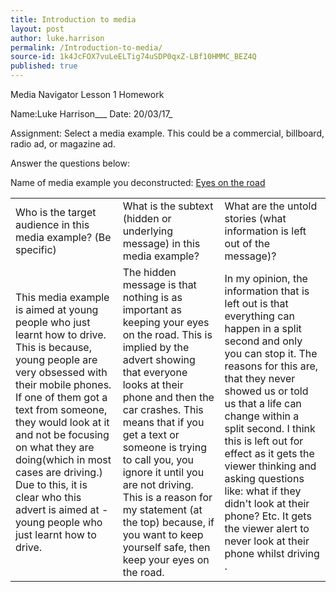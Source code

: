 ```yaml
---
title: Introduction to media 
layout: post
author: luke.harrison
permalink: /Introduction-to-media/
source-id: 1k4JcFOX7vuLeELTig74uSDP0qxZ-LBf10HMMC_BEZ4Q
published: true
---
```

Media Navigator Lesson 1 Homework

Name:Luke Harrison___      Date: 20/03/17_

Assignment: Select a media example. This could be a commercial, billboard, radio ad, or magazine ad. 

Answer the questions below:

Name of media example you deconstructed: [Eyes on the road](https://www.youtube.com/watch?v=O7Nh7IAIOVA)

<table>
  <tr>
    <td>Who is the target audience in this media example? (Be specific)</td>
    <td>What is the subtext (hidden or underlying message) in this media example?</td>
    <td>What are the untold stories
(what information is left out of
the message)?</td>
  </tr>
  <tr>
    <td>This media example is aimed at young people who just learnt how to drive. This is because, young people are very obsessed with their mobile phones. If one of them got a text from someone, they would look at it and not be focusing on what they are doing(which in most cases are driving.) Due to this, it is clear who this advert is aimed at - young people who just learnt how to drive.</td>
    <td>The hidden message is that nothing is as important as keeping your eyes on the road. This is implied by the advert showing that everyone looks at their phone and then the car crashes. This means that if you get a text or someone is trying to call you, you ignore it until you are not driving. This is a reason for my statement (at the top) because, if you want to keep yourself safe, then keep your eyes on the road.</td>
    <td>In my opinion, the information that is left out is that everything can happen in  a split second and only you can stop it. The reasons for this are, that they never showed us or told us that a life can change within a split second. I think this is left out for effect as it gets the viewer thinking and asking questions like: what if they didn't look at their phone? Etc. It gets the viewer alert to never look at their phone whilst driving .</td>
  </tr>
</table>


